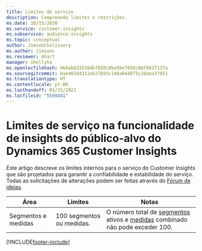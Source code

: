 ```yaml
---
title: Limites de serviço
description: Compreenda limites e restrições.
ms.date: 10/15/2020
ms.service: customer-insights
ms.subservice: audience-insights
ms.topic: conceptual
author: JimsonChalissery
ms.author: jimsonc
ms.reviewer: mhart
manager: shellyha
ms.openlocfilehash: b68ab833538db7020c8be8be7658c86f083f137a
ms.sourcegitcommit: bae40184312ab27b95c140a044875c2daea37951
ms.translationtype: HT
ms.contentlocale: pt-BR
ms.lasthandoff: 03/15/2021
ms.locfileid: "5598481"
---
```

# <a name="service-limits-in-dynamics-365-customer-insights-audience-insights-capability"></a>Limites de serviço na funcionalidade de insights do público-alvo do Dynamics 365 Customer Insights

Este artigo descreve os limites internos para o serviço do Customer Insights que são projetados para garantir a confiabilidade e estabilidade do serviço. Todas as solicitações de alterações podem ser feitas através do [Fórum de ideias](https://go.microsoft.com/fwlink/?linkid=2074172). 
 
| Área  | Limites  | Notas |
|-------------|---------------------------------------------------------------------|---------------------------------------------------------------------|
| Segmentos e medidas | 100 segmentos ou medidas. | O número total de [segmentos](segments.md) ativos e [medidas](measures.md) combinado não pode exceder 100.  |


[!INCLUDE[footer-include](../includes/footer-banner.md)]